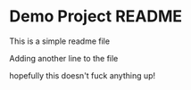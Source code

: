 # Demo Project README

This is a simple readme file

Adding another line to the file

hopefully this doesn't fuck anything up!